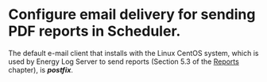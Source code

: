 Configure email delivery for sending PDF reports in Scheduler.
==============================================================

The default e-mail client that installs with the Linux CentOS system,
which is used by Energy Log Server to send reports (Section 5.3 of the
[Reports](/./05-00-00-Reports/05-03-00-PDF_Report.md) chapter), is ***postfix***.
